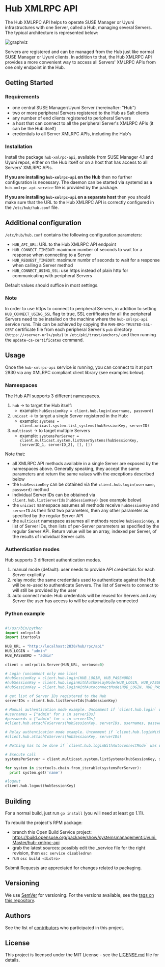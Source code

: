 # Hub XMLRPC API

The Hub XMLRPC API helps to operate SUSE Manager or Uyuni infrastructures with one Server, called a Hub, managing several Servers. The typical architecture is represented below:

![graphviz](https://user-images.githubusercontent.com/12951268/74736042-33518d80-5252-11ea-83a3-04d3d4ae5d11.png)

Servers are registered and can be managed from the Hub just like normal SUSE Manager or Uyuni clients. In addition to that, the Hub XMLRPC API provides a more convenient way to access all Servers' XMLRPC APIs from one only endpoint in the Hub.

## Getting Started

### Requirements

 - one central SUSE Manager/Uyuni Server (hereinafter: "Hub")
 - two or more peripheral Servers registered to the Hub as Salt clients
 - any number of end clients registered to peripheral Servers
 - a host that can connect to all the peripheral Server's XMLRPC APIs (it can be the Hub itself)
 - credentials to all Server XMLRPC APIs, including the Hub's

### Installation

Install the package `hub-xmlrpc-api`, available from SUSE Manager 4.1 and Uyuni repos, either on the Hub itself or on a host that has access to all Servers' XMLRPC APIs.

**If you are installing `hub-xmlrpc-api` on the Hub** then no further configuration is necessary. The daemon can be started via systemd as a `hub-xmlrpc-api.service` file is provided by the package.

**If you are installing `hub-xmlrpc-api` on a separate host** then you should make sure that the URL to the Hub XMLRPC API is correctly configured in the `/etc/hub/hub.conf` file.

## Additional configuration

`/etc/hub/hub.conf` contains the following configuration parameters:
 - `HUB_API_URL`: URL to the Hub XMLRPC API endpoint
 - `HUB_CONNECT_TIMEOUT`: maximum number of seconds to wait for a response when connecting to a Server
 - `HUB_REQUEST_TIMEOUT`: maximum numbr of seconds to wait for a response when calling a Server method
 - `HUB_CONNECT_USING_SSL`: use https instead of plain http for communicating with peripheral Servers

Default values should suffice in most settings.

### Note

In order to use https to connect to peripheral Servers, in addition to setting `HUB_CONNECT_USING_SSL` flag to true, SSL certificates for all the peripheral Servers need to be installed on the machine where the `hub-xmlrpc-api` service runs. This can be achieved by copying the `RHN-ORG-TRUSTED-SSL-CERT` certificate file from each peripheral Server's `pub` directory (`https://<server-url>/pub/`) to `/etc/pki/trust/anchors/` and then running the `update-ca-certificates` command.


## Usage

Once the `hub-xmlrpc-api` service is running, you can connect to it at port 2830 via any XMLRPC compliant client library (see examples below).


### Namespaces

The Hub API supports 3 different namespaces.

1. `hub` &#8594; to target the Hub itself:
     - example: `hubSessionKey = client.hub.login(username, password)`
2. `unicast` &#8594; to target a single Server registered in the Hub:
     - example: `systems = client.unicast.system.list_systems(hubSessionKey, serverID)`
3. `multicast` &#8594; to target multiple Servers
     - example: `systemsPerServer = client.multicast.system.listUserSystems(hubSessionKey, [serverID_1, serverID_2], [], [])`

Note that:
 - all XMLRPC API methods available in a single Server are exposed by the namespaces above. Generally speaking, they accept the same parameters and return the same values with the exceptions described below
 - the `hubSessionKey` can be obtained via the `client.hub.login(username, password)` method
 - individual Server IDs can be obtained via `client.hub.listServerIds(hubSessionKey)` (see example below)
 - the `unicast` namespace assumes all methods receive `hubSessionKey` and `serverID` as their first two parameters, then any other parameter as specified by the regular Server API
 - the `multicast` namespace assumes all methods receive `hubSessionKey`, a list of Server IDs, then lists of per-Server parameters as specified by the regular Server API. Return value will be an array, indexed per Server, of the results of individual Server calls

### Authentication modes

Hub supports 3 different authentication modes.

1. manual mode (default): user needs to provide API credentials for each Server explicitly
2. relay mode: the same credentials used to authenticate against the Hub will be re-used to authenticate Servers. The list of Servers to connect to will still be provided by the user
3. auto connect mode: Hub credentials will be reused for Servers and any Server the user has access to will be automatically connected

### Python example

```python

#!/usr/bin/python
import xmlrpclib
import itertools
 
HUB_URL = "http://localhost:2830/hub/rpc/api"
HUB_LOGIN = "admin"
HUB_PASSWORD = "admin"
 
client = xmlrpclib.Server(HUB_URL, verbose=0)

# Login (uncomment only one line)
#hubSessionKey = client.hub.login(HUB_LOGIN, HUB_PASSWORD)
#hubSessionKey = client.hub.loginWithAuthRelayMode(HUB_LOGIN, HUB_PASSWORD)
#hubSessionKey = client.hub.loginWithAutoconnectMode(HUB_LOGIN, HUB_PASSWORD)

# get list of Server IDs registered to the Hub
serverIDs = client.hub.listServerIds(hubSessionKey)

# Manual authentication mode example. Uncomment if `client.hub.login` was uncommented above
#usernames = ["admin" for s in serverIDs]
#passwords = ["admin" for s in serverIDs]
#client.hub.attachToServers(hubSessionKey, serverIDs, usernames, passwords)

# Relay authentication mode example. Uncomment if `client.hub.loginWithAuthRelayMode` was uncommented above
#client.hub.attachToServers(hubSessionKey, serverIDs)

# Nothing has to be done if `client.hub.loginWithAutoconnectMode` was uncommented above

# Execute call
systemsPerServer = client.multicast.system.listSystems(hubSessionKey, serverIDs)

for system in itertools.chain.from_iterable(systemsPerServer):
  print system.get('name')

#logout
client.hub.logout(hubSessionKey)
```

## Building

For a normal build, just run `go install` (you will need at least go 1.11).

To rebuild the project's RPM package:

 - branch this Open Build Service project: https://build.opensuse.org/package/show/systemsmanagement:Uyuni:Master/hub-xmlrpc-api
 - grab the latest sources: possibly edit the _service file for the right revision, then `osc service disabledrun`
 - run `osc build <distro>`

Submit Requests are appreciated for changes related to packaging.


## Versioning

We use [SemVer](http://semver.org/) for versioning. For the versions available, see the [tags on this repository](https://github.com/uyuni-project/hub-xmlrpc-api/tags).

## Authors

See the list of [contributors](https://github.com/uyuni-project/hub-xmlrpc-api/contributors) who participated in this project.

## License

This project is licensed under the MIT License - see the [LICENSE.md](LICENSE.md) file for details.
